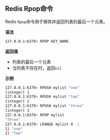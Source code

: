## Redis Rpop命令

Redis `Rpop`命令用于移除并返回列表的最后一个元素。

**语法**

```bash
127.0.0.1:6379> RPOP KEY_NAME
```

**返回值**

* 列表的最后一个元素
* 当列表不存在时，返回`nil`

**示例**

```bash
127.0.0.1:6379> RPUSH mylist "one"
(integer) 1
127.0.0.1:6379> RPUSH mylist "two"
(integer) 2
127.0.0.1:6379> RPUSH mylist "three"
(integer) 3
127.0.0.1:6379> RPOP mylist
"three"
127.0.0.1:6379> LRANGE mylist 0 -1
1) "one"
2) "two"
```
